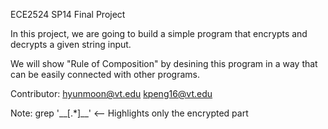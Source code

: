 ECE2524 SP14
Final Project

In this project, we are going to build a simple program that
encrypts and decrypts a given string input.

We will show "Rule of Composition" by desining this program
in a way that can be easily connected with other programs.

Contributor:
hyunmoon@vt.edu
kpeng16@vt.edu


Note:
grep '\_\_\[.*\]\_\_'     <-- Highlights only the encrypted part
